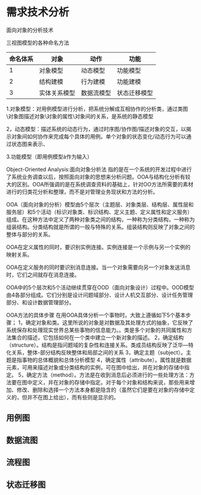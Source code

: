 # 需求技术分析

面向对象的分析技术

三视图模型的各种命名方法

|命名体系|对象|动作|功能|
|--|--|--|--|
|1|对象模型|动态模型|功能模型|
|2|结构建模|行为建模|功能建模|
|3|实体关系模型|数据流模型|状态迁移模型|

1.对象模型：对用例模型进行分析，把系统分解成互相协作的分析类，通过类图\对象图描述对象\对象的属性\对象间的关系，是系统的静态模型

2，动态模型：描述系统的动态行为，通过时序图/协作图/描述对象的交互，以揭示对象间如何协作来完成每个具体的用例。单个对象的状态变化/动态行为可以通过状态图来表示、

3.功能模型（即用例模型à作为输入）



Object-Oriented Analysis:面向对象分析法
指的是在一个系统的开发过程中进行了系统业务调查以后，按照面向对象的思想来分析问题。OOA与结构化分析有较大的区别。OOA所强调的是在系统调查资料的基础上，针对OO方法所需要的素材进行的归类花分析和整理，而不是对管理业务现状和方法的分析。

OOA（面向对象的分析）模型由5个层次（主题层、对象类层、结构层、属性层和服务层）和5个活动（标识对象类、标识结构、定义主题、定义属性和定义服务）组成。在这种方法中定义了两种对象类之间的结构，一种称为分类结构，一种称为组装结构。分类结构就是所谓的一般与特殊的关系。组装结构则反映了对象之间的整体与部分的关系。

OOA在定义属性的同时，要识别实例连接。实例连接是一个示例与另一个实例的映射关系。

OOA在定义服务的同时要识别消息连接。当一个对象需要向另一个对象发送消息时，它们之间就存在消息连接。

OOA中的5个层次和5个活动继续贯穿在OOD（面向对象设计）过程中。OOD模型由4各部分组成。它们分别是设计问题域部分、设计人机交互部分、设计任务管理部分、和设计数据管理部分。

OOA方法的具体步骤
在用OOA具体分析一个事物时。大致上遵循如下5个基本步骤；
1，确定对象和类。这里所说的对象是对数据及其处理方式的抽象，它反映了系统保存和处理现实世界总某些事物的信息能力。。类是多个对象的共同属性和方法集合的描述，它包括如何在一个类中建立一个新对象的描述。
2，确定结构（structure）。结构是指问题域的复杂性和连接关系。类成员结构反映了泛华—特化关系，整体-部分结构反映整体和局部之间的关系
3，确定主题（subject）。主题是指事物的总体概貌和总体分析模型
4，确定属性（attribute）。属性就是数据元素，可用来描述对象或分类结构的实例，可在图中给出，并在对象的存储中指定。
5，确定方法（method）。方法是在收到消息后必须进行的一些处理方法：方法要在图中定义，并在对象的存储中指定。对于每个对象和结构来说，那些用来增加、修改、删除和选择一个方法本身都是隐含的（虽然它们是要在对象的存储中定义的，但并不在图上给出），而有些则是显示的。



## 用例图




## 数据流图

## 流程图

## 状态迁移图

